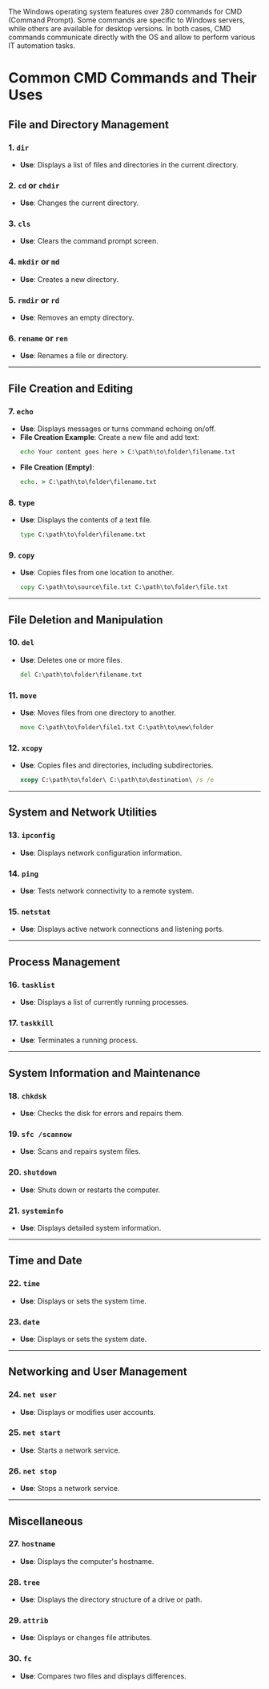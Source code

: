 The Windows operating system features over 280 commands for CMD (Command Prompt). Some commands are specific to Windows servers, while others are available for desktop versions. In both cases, CMD commands communicate directly with the OS and allow to perform various IT automation tasks.
# Common CMD Commands and Their Uses

## **File and Directory Management**

### 1. `dir`
- **Use**: Displays a list of files and directories in the current directory.

### 2. `cd` or `chdir`
- **Use**: Changes the current directory.

### 3. `cls`
- **Use**: Clears the command prompt screen.

### 4. `mkdir` or `md`
- **Use**: Creates a new directory.

### 5. `rmdir` or `rd`
- **Use**: Removes an empty directory.

### 6. `rename` or `ren`
- **Use**: Renames a file or directory.

---

## **File Creation and Editing**

### 7. `echo`
- **Use**: Displays messages or turns command echoing on/off.
- **File Creation Example**: Create a new file and add text:
    ```cmd
    echo Your content goes here > C:\path\to\folder\filename.txt
    ```
- **File Creation (Empty)**: 
    ```cmd
    echo. > C:\path\to\folder\filename.txt
    ```

### 8. `type`
- **Use**: Displays the contents of a text file.
    ```cmd
    type C:\path\to\folder\filename.txt
    ```

### 9. `copy`
- **Use**: Copies files from one location to another.
    ```cmd
    copy C:\path\to\source\file.txt C:\path\to\folder\file.txt
    ```

---

## **File Deletion and Manipulation**

### 10. `del`
- **Use**: Deletes one or more files.
    ```cmd
    del C:\path\to\folder\filename.txt
    ```

### 11. `move`
- **Use**: Moves files from one directory to another.
    ```cmd
    move C:\path\to\folder\file1.txt C:\path\to\new\folder
    ```

### 12. `xcopy`
- **Use**: Copies files and directories, including subdirectories.
    ```cmd
    xcopy C:\path\to\folder\ C:\path\to\destination\ /s /e
    ```

---

## **System and Network Utilities**

### 13. `ipconfig`
- **Use**: Displays network configuration information.

### 14. `ping`
- **Use**: Tests network connectivity to a remote system.

### 15. `netstat`
- **Use**: Displays active network connections and listening ports.

---

## **Process Management**

### 16. `tasklist`
- **Use**: Displays a list of currently running processes.

### 17. `taskkill`
- **Use**: Terminates a running process.

---

## **System Information and Maintenance**

### 18. `chkdsk`
- **Use**: Checks the disk for errors and repairs them.

### 19. `sfc /scannow`
- **Use**: Scans and repairs system files.

### 20. `shutdown`
- **Use**: Shuts down or restarts the computer.

### 21. `systeminfo`
- **Use**: Displays detailed system information.

---

## **Time and Date**

### 22. `time`
- **Use**: Displays or sets the system time.

### 23. `date`
- **Use**: Displays or sets the system date.

---

## **Networking and User Management**

### 24. `net user`
- **Use**: Displays or modifies user accounts.

### 25. `net start`
- **Use**: Starts a network service.

### 26. `net stop`
- **Use**: Stops a network service.

---

## **Miscellaneous**

### 27. `hostname`
- **Use**: Displays the computer's hostname.

### 28. `tree`
- **Use**: Displays the directory structure of a drive or path.

### 29. `attrib`
- **Use**: Displays or changes file attributes.

### 30. `fc`
- **Use**: Compares two files and displays differences.
